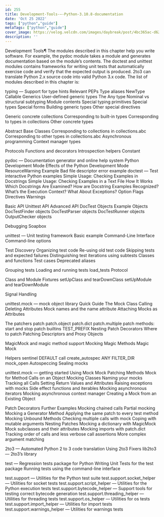 ```yaml
---
id: 255
title: Development-Tools-—-Python-3.10.8-documentation
date: 'Oct 25 2022'
tags: ["python","guide"]
metaTags: ["python","guide"]
cover_image: https://velog.velcdn.com/images/daybreak/post/4bc365ac-d62b-4417-a21a-735f6432fb2d/python001.png
description: ''
---
```



Development Tools¶
The modules described in this chapter help you write software.  For example, the
pydoc module takes a module and generates documentation based on the
module’s contents.  The doctest and unittest modules contains
frameworks for writing unit tests that automatically exercise code and verify
that the expected output is produced.  2to3 can translate Python 2.x
source code into valid Python 3.x code.
The list of modules described in this chapter is:


typing — Support for type hints
Relevant PEPs
Type aliases
NewType
Callable
Generics
User-defined generic types
The Any type
Nominal vs structural subtyping
Module contents
Special typing primitives
Special types
Special forms
Building generic types
Other special directives


Generic concrete collections
Corresponding to built-in types
Corresponding to types in collections
Other concrete types


Abstract Base Classes
Corresponding to collections in collections.abc
Corresponding to other types in collections.abc
Asynchronous programming
Context manager types


Protocols
Functions and decorators
Introspection helpers
Constant




pydoc — Documentation generator and online help system
Python Development Mode
Effects of the Python Development Mode
ResourceWarning Example
Bad file descriptor error example
doctest — Test interactive Python examples
Simple Usage: Checking Examples in Docstrings
Simple Usage: Checking Examples in a Text File
How It Works
Which Docstrings Are Examined?
How are Docstring Examples Recognized?
What’s the Execution Context?
What About Exceptions?
Option Flags
Directives
Warnings


Basic API
Unittest API
Advanced API
DocTest Objects
Example Objects
DocTestFinder objects
DocTestParser objects
DocTestRunner objects
OutputChecker objects


Debugging
Soapbox


unittest — Unit testing framework
Basic example
Command-Line Interface
Command-line options


Test Discovery
Organizing test code
Re-using old test code
Skipping tests and expected failures
Distinguishing test iterations using subtests
Classes and functions
Test cases
Deprecated aliases


Grouping tests
Loading and running tests
load_tests Protocol




Class and Module Fixtures
setUpClass and tearDownClass
setUpModule and tearDownModule


Signal Handling


unittest.mock — mock object library
Quick Guide
The Mock Class
Calling
Deleting Attributes
Mock names and the name attribute
Attaching Mocks as Attributes


The patchers
patch
patch.object
patch.dict
patch.multiple
patch methods: start and stop
patch builtins
TEST_PREFIX
Nesting Patch Decorators
Where to patch
Patching Descriptors and Proxy Objects


MagicMock and magic method support
Mocking Magic Methods
Magic Mock


Helpers
sentinel
DEFAULT
call
create_autospec
ANY
FILTER_DIR
mock_open
Autospeccing
Sealing mocks




unittest.mock — getting started
Using Mock
Mock Patching Methods
Mock for Method Calls on an Object
Mocking Classes
Naming your mocks
Tracking all Calls
Setting Return Values and Attributes
Raising exceptions with mocks
Side effect functions and iterables
Mocking asynchronous iterators
Mocking asynchronous context manager
Creating a Mock from an Existing Object


Patch Decorators
Further Examples
Mocking chained calls
Partial mocking
Mocking a Generator Method
Applying the same patch to every test method
Mocking Unbound Methods
Checking multiple calls with mock
Coping with mutable arguments
Nesting Patches
Mocking a dictionary with MagicMock
Mock subclasses and their attributes
Mocking imports with patch.dict
Tracking order of calls and less verbose call assertions
More complex argument matching




2to3 — Automated Python 2 to 3 code translation
Using 2to3
Fixers
lib2to3 — 2to3’s library


test — Regression tests package for Python
Writing Unit Tests for the test package
Running tests using the command-line interface


test.support — Utilities for the Python test suite
test.support.socket_helper — Utilities for socket tests
test.support.script_helper — Utilities for the Python execution tests
test.support.bytecode_helper — Support tools for testing correct bytecode generation
test.support.threading_helper — Utilities for threading tests
test.support.os_helper — Utilities for os tests
test.support.import_helper — Utilities for import tests
test.support.warnings_helper — Utilities for warnings tests



